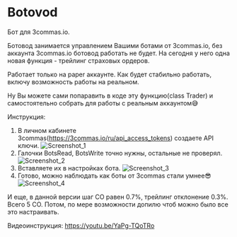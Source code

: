 # Botovod
Бот для 3commas.io.

Ботовод занимается управлением Вашими ботами от 3commas.io, без аккаунта 3commas.io ботовод работать не будет. 
На сегодня у него одна новая функция - трейлинг страховых ордеров.

Работает только на paper аккаунте.
Как будет стабильно работать, включу возможность работы на реальном.

Ну Вы можете сами попаравить в коде эту функцию(class Trader) и самостоятельно собрать для работы с реальным аккаунтом😅

Инструкция:
1. В личном кабинете 3commas(https://3commas.io/ru/api_access_tokens) создаете API ключи.
![Screenshot_1](https://user-images.githubusercontent.com/3332087/136768982-2cfb3fd8-3db3-4066-a480-ca58361401e1.png)
2. Галочки BotsRead, BotsWrite точно нужны, остальные не проверял.
![Screenshot_2](https://user-images.githubusercontent.com/3332087/136769215-38d8c7cd-57c2-4c0a-be9b-93a3b8176769.png)
3. Вставляете их в настройках бота.
![Screenshot_3](https://user-images.githubusercontent.com/3332087/136769581-dde07183-90bc-4e82-860d-17ca71212a92.png)
4. Готово, можно наблюдать как боты от 3commas стали умнее😎
![Screenshot_4](https://user-images.githubusercontent.com/3332087/136769593-9eb4c6b6-2c1b-4f01-8d3b-f5501d291862.png)

И еще, в данной версии шаг СО равен 0.7%, трейлинг отклонение 0.3%. Всего 5 СО.
Потом, по мере возможности допилю чтоб можно было все это настраивать.

Видеоинструкция: https://youtu.be/YaPg-TQoTRo
